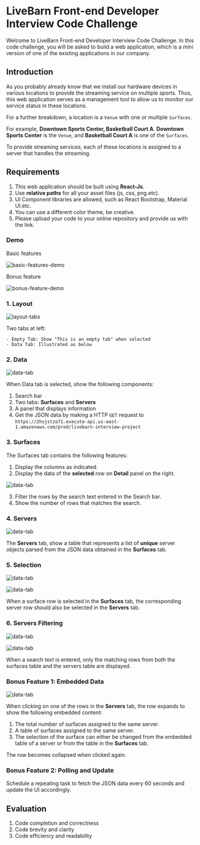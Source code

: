 # LiveBarn Front-end Developer Interview Code Challenge #


Welcome to LiveBarn Front-end Developer Interview Code Challenge. In this code challenge, you will be asked to build a web application, which is a mini version of one of the existing applications in our company. 

## Introduction ##

As you probably already know that we install our hardware devices in various locations to provide the streaming service on multiple sports. 
Thus, this web application serves as a management tool to allow us to monitor our service status in these locations. 

For a further breakdown, a location is a `Venue` with one or multiple `Surfaces`. 

For example, **Downtown Sports Center, Basketball Court A**.
**Downtown Sports Center** is the `Venue`, and **Basketball Court A** is one of the `Surfaces`.

To provide streaming services, each of these locations is assigned to a server that handles the streaming.

## Requirements ##

1. This web application should be built using **React-Js**.
2. Use **relative paths** for all your asset files (js, css, png.etc).
3. UI Component libraries are allowed, such as React Bootstrap, Material UI.etc.
4. You can use a different color theme, be creative.
5. Please upload your code to your online repository and provide us with the link.

### Demo ###

Basic features

![basic-features-demo](assets/gif/frontend-interview-demo.gif)

Bonus feature

![bonus-feature-demo](assets/gif/code-challenge-bonus.gif)

### 1. Layout ###

![layout-tabs](assets/image/1-tabs-empty.JPG)

Two tabs at left:

    - Empty Tab: Show "This is an empty tab" when selected
    - Data Tab: Illustrated as below

### 2. Data ###

![data-tab](assets/image/2-tabs-data-surface.JPG)

When Data tab is selected, show the following components:

1. Search bar
2. Two tabs: **Surfaces** and **Servers**
3. A panel that displays information
4. Get the JSON data by making a HTTP `GET` request to `https://2hsjstzo71.execute-api.us-east-1.amazonaws.com/prod/livebarn-interview-project`

### 3. Surfaces ###

The Surfaces tab contains the following features:

1. Display the columns as indicated. 
2. Display the data of the **selected** row on **Detail** panel on the right. 

![data-tab](assets/image/3-surface-search.JPG)

3. Filter the rows by the search text entered in the Search bar.
4. Show the number of rows that matches the search.

### 4. Servers ###

![data-tab](assets/image/4-tabs-data-server.JPG)

The **Servers** tab, show a table that represents a list of **unique** server objects parsed from the JSON data obtained in the **Surfaces** tab.

### 5. Selection ###

![data-tab](assets/image/5a-selection-surface.JPG)

![data-tab](assets/image/5b-selection-server.JPG)

When a surface row is selected in the **Surfaces** tab, the corresponding server row should also be selected in the **Servers** tab.

### 6. Servers Filtering ###

![data-tab](assets/image/6a-server-search.JPG)

![data-tab](assets/image/6b-server-search.JPG)

When a search text is entered, only the matching rows from both the surfaces table and the servers table are displayed.

### Bonus Feature 1: Embedded Data ###

![data-tab](assets/image/7-server-expand.JPG)

When clicking on one of the rows in the **Servers** tab, the row expands to show the following embedded content:

1. The total number of surfaces assigned to the same server.
2. A table of surfaces assigned to the same server.
3. The selection of the surface can either be changed from the embedded table of a server or from the table in the **Surfaces** tab.

The row becomes collapsed when clicked again.

### Bonus Feature 2: Polling and Update ###

Schedule a repeating task to fetch the JSON data every 60 seconds and update the UI accordingly.


## Evaluation ##
1. Code completion and correctness
2. Code brevity and clarity
3. Code efficiency and readability


